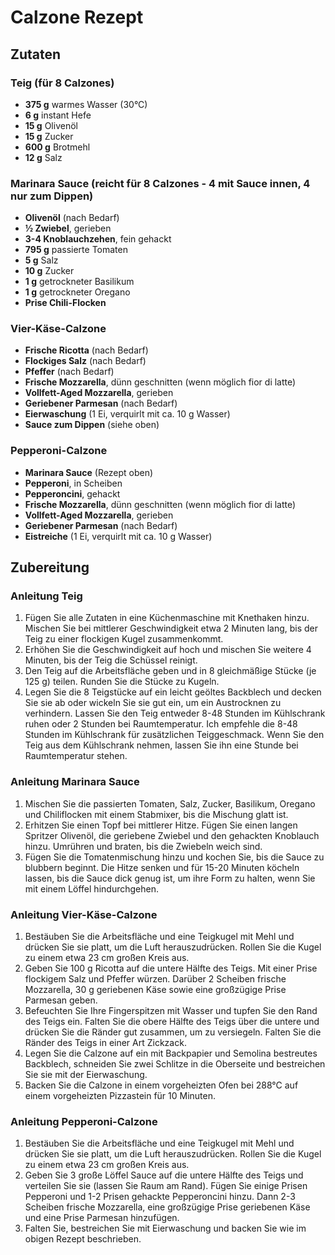 # Calzone Rezept

## Zutaten

### Teig (für 8 Calzones)
- **375 g** warmes Wasser (30°C)  
- **6 g** instant Hefe  
- **15 g** Olivenöl  
- **15 g** Zucker  
- **600 g** Brotmehl  
- **12 g** Salz  

### Marinara Sauce (reicht für 8 Calzones - 4 mit Sauce innen, 4 nur zum Dippen)
- **Olivenöl** (nach Bedarf)  
- **½ Zwiebel**, gerieben  
- **3-4 Knoblauchzehen**, fein gehackt  
- **795 g** passierte Tomaten  
- **5 g** Salz  
- **10 g** Zucker  
- **1 g** getrockneter Basilikum  
- **1 g** getrockneter Oregano  
- **Prise Chili-Flocken**  

### Vier-Käse-Calzone
- **Frische Ricotta** (nach Bedarf)  
- **Flockiges Salz** (nach Bedarf)  
- **Pfeffer** (nach Bedarf)  
- **Frische Mozzarella**, dünn geschnitten (wenn möglich fior di latte)  
- **Vollfett-Aged Mozzarella**, gerieben  
- **Geriebener Parmesan** (nach Bedarf)  
- **Eierwaschung** (1 Ei, verquirlt mit ca. 10 g Wasser)  
- **Sauce zum Dippen** (siehe oben)  

### Pepperoni-Calzone
- **Marinara Sauce** (Rezept oben)  
- **Pepperoni**, in Scheiben  
- **Pepperoncini**, gehackt  
- **Frische Mozzarella**, dünn geschnitten (wenn möglich fior di latte)  
- **Vollfett-Aged Mozzarella**, gerieben  
- **Geriebener Parmesan** (nach Bedarf)  
- **Eistreiche** (1 Ei, verquirlt mit ca. 10 g Wasser)  

## Zubereitung 

### Anleitung Teig
1. Fügen Sie alle Zutaten in eine Küchenmaschine mit Knethaken hinzu. Mischen Sie bei mittlerer Geschwindigkeit etwa 2 Minuten lang, bis der Teig zu einer flockigen Kugel zusammenkommt.
2. Erhöhen Sie die Geschwindigkeit auf hoch und mischen Sie weitere 4 Minuten, bis der Teig die Schüssel reinigt.
3. Den Teig auf die Arbeitsfläche geben und in 8 gleichmäßige Stücke (je 125 g) teilen. Runden Sie die Stücke zu Kugeln.
4. Legen Sie die 8 Teigstücke auf ein leicht geöltes Backblech und decken Sie sie ab oder wickeln Sie sie gut ein, um ein Austrocknen zu verhindern. Lassen Sie den Teig entweder 8-48 Stunden im Kühlschrank ruhen oder 2 Stunden bei Raumtemperatur. Ich empfehle die 8-48 Stunden im Kühlschrank für zusätzlichen Teiggeschmack. Wenn Sie den Teig aus dem Kühlschrank nehmen, lassen Sie ihn eine Stunde bei Raumtemperatur stehen.

### Anleitung Marinara Sauce
1. Mischen Sie die passierten Tomaten, Salz, Zucker, Basilikum, Oregano und Chiliflocken mit einem Stabmixer, bis die Mischung glatt ist.
2. Erhitzen Sie einen Topf bei mittlerer Hitze. Fügen Sie einen langen Spritzer Olivenöl, die geriebene Zwiebel und den gehackten Knoblauch hinzu. Umrühren und braten, bis die Zwiebeln weich sind.
3. Fügen Sie die Tomatenmischung hinzu und kochen Sie, bis die Sauce zu blubbern beginnt. Die Hitze senken und für 15-20 Minuten köcheln lassen, bis die Sauce dick genug ist, um ihre Form zu halten, wenn Sie mit einem Löffel hindurchgehen.

### Anleitung Vier-Käse-Calzone
1. Bestäuben Sie die Arbeitsfläche und eine Teigkugel mit Mehl und drücken Sie sie platt, um die Luft herauszudrücken. Rollen Sie die Kugel zu einem etwa 23 cm großen Kreis aus.
2. Geben Sie 100 g Ricotta auf die untere Hälfte des Teigs. Mit einer Prise flockigem Salz und Pfeffer würzen. Darüber 2 Scheiben frische Mozzarella, 30 g geriebenen Käse sowie eine großzügige Prise Parmesan geben.
3. Befeuchten Sie Ihre Fingerspitzen mit Wasser und tupfen Sie den Rand des Teigs ein. Falten Sie die obere Hälfte des Teigs über die untere und drücken Sie die Ränder gut zusammen, um zu versiegeln. Falten Sie die Ränder des Teigs in einer Art Zickzack.
4. Legen Sie die Calzone auf ein mit Backpapier und Semolina bestreutes Backblech, schneiden Sie zwei Schlitze in die Oberseite und bestreichen Sie sie mit der Eierwaschung.
5. Backen Sie die Calzone in einem vorgeheizten Ofen bei 288°C auf einem vorgeheizten Pizzastein für 10 Minuten.

### Anleitung Pepperoni-Calzone
1. Bestäuben Sie die Arbeitsfläche und eine Teigkugel mit Mehl und drücken Sie sie platt, um die Luft herauszudrücken. Rollen Sie die Kugel zu einem etwa 23 cm großen Kreis aus.
2. Geben Sie 3 große Löffel Sauce auf die untere Hälfte des Teigs und verteilen Sie sie (lassen Sie Raum am Rand). Fügen Sie einige Prisen Pepperoni und 1-2 Prisen gehackte Pepperoncini hinzu. Dann 2-3 Scheiben frische Mozzarella, eine großzügige Prise geriebenen Käse und eine Prise Parmesan hinzufügen.
3. Falten Sie, bestreichen Sie mit Eierwaschung und backen Sie wie im obigen Rezept beschrieben.
